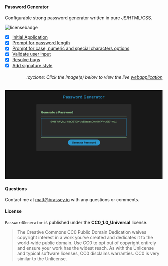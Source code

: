 #### Password Generator

Configurable strong password generator written in pure JS/HTML/CSS.

![licensebadge](https://img.shields.io/badge/license-CC0_1.0_Universal-blue)

- [x] [Initial Application](https://github.com/MBrassey/PasswordGenerator/issues/1)
- [x] [Prompt for password length](https://github.com/MBrassey/PasswordGenerator/issues/2)
- [x] [Prompt for case, numeric and special characters options](https://github.com/MBrassey/PasswordGenerator/issues/3)
- [x] [Validate user input](https://github.com/MBrassey/PasswordGenerator/issues/4)
- [x] [Resolve bugs](https://github.com/MBrassey/PasswordGenerator/issues/5)
- [x] [Add signature style](https://github.com/MBrassey/PasswordGenerator/issues/6)

<h6><p align="right">:cyclone: Click the image(s) below to view the live <a id="Screenshots" href="https://MBrassey.github.io/PasswordGenerator/">webapplication</a></p></h6>

[<p align="center"><img src="assets/img/Preview.png">](https://MBrassey.github.io/PasswordGenerator/)

#### Questions
Contact me at [matt@brassey.io](mailto:matt@brassey.io) with any questions or comments.

#### License
`PasswordGenerator` is published under the __CC0_1.0_Universal__ license.

> The Creative Commons CC0 Public Domain Dedication waives copyright interest in a work you've created and dedicates it to the world-wide public domain. Use CC0 to opt out of copyright entirely and ensure your work has the widest reach. As with the Unlicense and typical software licenses, CC0 disclaims warranties. CC0 is very similar to the Unlicense.